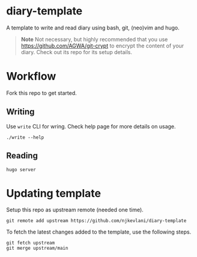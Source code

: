 # diary-template

A template to write and read diary using bash, git, (neo)vim and hugo.

> **Note**
> Not necessary, but highly recommended that you use <https://github.com/AGWA/git-crypt>
> to encrypt the content of your diary. Check out its repo for its setup details.

# Workflow

Fork this repo to get started.

## Writing

Use `write` CLI for wring. Check help page for more details on usage.

```shell
./write --help
```

## Reading

```shell
hugo server
```

# Updating template

Setup this repo as upstream remote (needed one time).

```shell
git remote add upstream https://github.com/njkevlani/diary-template
```

To fetch the latest changes added to the template, use the following steps.

```shell
git fetch upstream
git merge upstream/main
```
